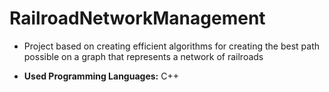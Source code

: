 # RailroadNetworkManagement

- Project based on creating efficient algorithms for creating the best path possible on a graph that represents a network of railroads

- **Used Programming Languages:** C++
